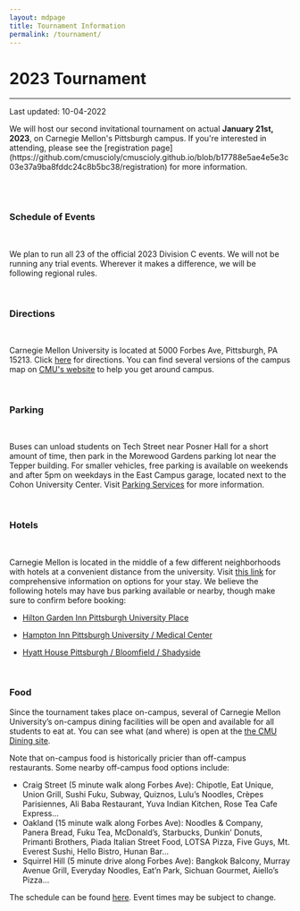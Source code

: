 ```yaml
---
layout: mdpage
title: Tournament Information
permalink: /tournament/
---
```


# 2023 Tournament
<hr>
Last updated: 10-04-2022

<div class="row">

<div class="col">

<p>
We will host our second invitational tournament on actual <b>January 21st, 2023</b>, on Carnegie Mellon's Pittsburgh campus. If you're interested in attending, please see the [registration page](https://github.com/cmuscioly/cmuscioly.github.io/blob/b17788e5ae4e5e3c03e37a9ba8fddc24c8b5bc38/registration) for more information.
</p>

<br>

<!-- RESULTS BUTTON <div>
  <a class="btn btn-primary btn-lg btn-block" role="button"
  href="https://scilympiad.com/pa-cmuso/Info/Results/0b2a629c-c7b2-49ed-9415-6aa160397fff"
  target="_blank">Tournament Results</a>
</div> -->

<!-- FAQ <div>
  <a class="btn btn-danger btn-lg btn-block" role="button"
  href="https://docs.google.com/document/d/1HDpqw4dM-9Vttr2v8PwSG22DO3suhfzyyY6weL8NJmU/edit?usp=sharing"
  target="_blank">CMU SciOly 2021 Announcements and FAQs</a>
  <a class="btn btn-primary btn-lg btn-block" role="button"
  href="https://scilympiad.com/pa-cmuso" target="_blank">Scilympiad
  platform</a>
</div> -->
<br>

<h3> Schedule of Events </h3>
<br>

We plan to run all 23 of the official 2023 Division C events. We will not be running any trial events. Wherever it makes a difference, we will be following regional rules.

<br>

<h3>Directions</h3>
<br>

Carnegie Mellon University is located at 5000 Forbes Ave, Pittsburgh, PA 15213. Click [here](https://www.google.com/maps?saddr=My+Location&daddr=Carnegie+Mellon+University) for directions.
You can find several versions of the campus map on [CMU's website](https://www.cmu.edu/visit/maps-parking-transportation.html) to help you get around campus.

<br>

<h3>Parking</h3>
<br>

Buses can unload students on Tech Street near Posner Hall for a short amount of time, then park in the Morewood Gardens parking lot near the Tepper building. For smaller vehicles, free parking is available on weekends and after 5pm on weekdays in the East Campus garage, located next to the Cohon University Center. Visit [Parking Services](https://www.cmu.edu/parking/about/) for more information.

<br>

<h3>Hotels</h3>
<br>

Carnegie Mellon is located in the middle of a few different neighborhoods with hotels at a convenient distance from the university. Visit [this link](https://admission.enrollment.cmu.edu/pages/accommodations) for comprehensive information on options for your stay.
We believe the following hotels may have bus parking available or nearby, though make sure to confirm before booking:

* [Hilton Garden Inn Pittsburgh University Place](https://www.hilton.com/en/hotels/pitucgi-hilton-garden-inn-pittsburgh-university-place/)

* [Hampton Inn Pittsburgh University / Medical Center](https://www.hilton.com/en/hotels/pitokhx-hampton-pittsburgh-university-medical-center/)
* [Hyatt House Pittsburgh / Bloomfield / Shadyside](https://www.hyatt.com/en-US/hotel/pennsylvania/hyatt-house-pittsburgh-bloomfield-shadyside/pitxp)

<br>
<h3>Food</h3>

Since the tournament takes place on-campus, several of Carnegie Mellon University’s on-campus dining facilities will be open and available for all students to eat at. You can see what (and where) is open at the [the CMU Dining site](https://apps.studentaffairs.cmu.edu/dining/conceptinfo/?page=listConcepts).


Note that on-campus food is historically pricier than off-campus restaurants. Some nearby off-campus food options include:

* Craig Street (5 minute walk along Forbes Ave): Chipotle, Eat Unique, Union Grill, Sushi Fuku, Subway, Quiznos, Lulu’s Noodles, Crèpes Parisiennes, Ali Baba Restaurant, Yuva Indian Kitchen, Rose Tea Cafe Express...
* Oakland (15 minute walk along Forbes Ave): Noodles & Company, Panera Bread, Fuku Tea, McDonald’s, Starbucks, Dunkin’ Donuts, Primanti Brothers, Piada Italian Street Food, LOTSA Pizza, Five Guys, Mt. Everest Sushi, Hello Bistro, Hunan Bar...
* Squirrel Hill (5 minute drive along Forbes Ave): Bangkok Balcony, Murray Avenue Grill, Everyday Noodles, Eat’n Park, Sichuan Gourmet, Aiello’s Pizza...



<p>
The schedule can be found <a href="https://docs.google.com/spreadsheets/d/1bV0PSX7svyK5UF2TvsRwgtxY0HMLlVw5np0gDxfFBO4/edit?usp=sharing" target="_blank">here</a>. Event times may be subject to change.
</p>

</div> <!-- .col -->
</div> <!-- .row -->